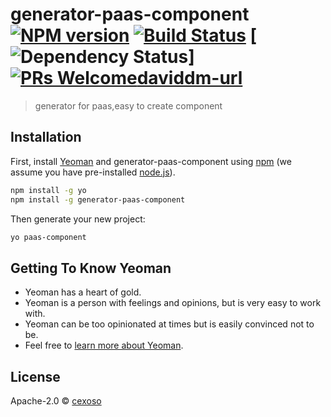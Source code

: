 # generator-paas-component [![NPM version][npm-image]][npm-url] [![Build Status][travis-image]][travis-url] [![Dependency Status][daviddm-image]] [![PRs Welcome](https://img.shields.io/badge/PRs-welcome-brightgreen.svg?style=flat-square)](http://makeapullrequest.com)[daviddm-url]
> generator for paas,easy to create component

## Installation

First, install [Yeoman](http://yeoman.io) and generator-paas-component using [npm](https://www.npmjs.com/) (we assume you have pre-installed [node.js](https://nodejs.org/)).

```bash
npm install -g yo
npm install -g generator-paas-component
```

Then generate your new project:

```bash
yo paas-component
```

## Getting To Know Yeoman

 * Yeoman has a heart of gold.
 * Yeoman is a person with feelings and opinions, but is very easy to work with.
 * Yeoman can be too opinionated at times but is easily convinced not to be.
 * Feel free to [learn more about Yeoman](http://yeoman.io/).

## License

Apache-2.0 © [cexoso]()


[npm-image]: https://badge.fury.io/js/generator-paas-component.svg
[npm-url]: https://npmjs.org/package/generator-paas-component
[travis-image]: https://travis-ci.org/yunkeCN/generator-paas-component.svg?branch=master
[travis-url]: https://travis-ci.org/yunkeCN/generator-paas-component
[daviddm-image]: https://david-dm.org/yunkeCN/generator-paas-component.svg?theme=shields.io
[daviddm-url]: https://david-dm.org/yunkeCN/generator-paas-component
[coveralls-image]: https://coveralls.io/repos/yunkeCN/generator-paas-component/badge.svg
[coveralls-url]: https://coveralls.io/r/yunkeCN/generator-paas-component
